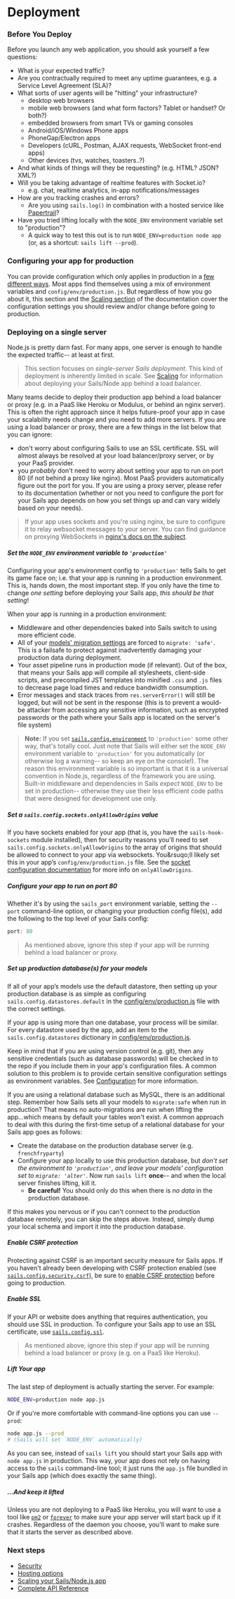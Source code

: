# Deployment

### Before You Deploy

Before you launch any web application, you should ask yourself a few questions:

+ What is your expected traffic?
+ Are you contractually required to meet any uptime guarantees, e.g. a Service Level Agreement (SLA)?
+ What sorts of user agents will be "hitting" your infrastructure?
  + desktop web browsers
  + mobile web browsers (and what form factors?  Tablet or handset?  Or both?)
  + embedded browsers from smart TVs or gaming consoles
  + Android/iOS/Windows Phone apps
  + PhoneGap/Electron apps
  + Developers (cURL, Postman, AJAX requests, WebSocket front-end apps)
  + Other devices (tvs, watches, toasters..?)
+ And what kinds of things will they be requesting? (e.g. HTML? JSON? XML?)
+ Will you be taking advantage of realtime features with Socket.io?
  + e.g. chat, realtime analytics, in-app notifications/messages
+ How are you tracking crashes and errors?
  + Are you using `sails.log()` in combination with a hosted service like [Papertrail](https://papertrailapp.com/)?  <!--Or are you using a custom logger from NPM like [Winston](https://github.com/winstonjs/winston)?  Or even easier, sticking with built-in logging from `sails.log()` in combination with a hosted service like [Papertrail](https://papertrailapp.com/)?-->
+ Have you tried lifting locally with the `NODE_ENV` environment variable set to "production"?
  + A quick way to test this out is to run `NODE_ENV=production node app` (or, as a shortcut: `sails lift --prod`).


### Configuring your app for production

You can provide configuration which only applies in production in a [few different ways](http://sailsjs.com/documentation/reference/configuration).  Most apps find themselves using a mix of environment variables and `config/env/production.js`.  But regardless of how you go about it, this section and the [Scaling section](http://sailsjs.com/documentation/concepts/deployment/scaling) of the documentation cover the configuration settings you should review and/or change before going to production.



### Deploying on a single server

Node.js is pretty darn fast.  For many apps, one server is enough to handle the expected traffic-- at least at first.

> This section focuses on _single-server Sails deployment_.  This kind of deployment is inherently limited in scale.  See [Scaling](http://sailsjs.com/documentation/concepts/deployment/scaling) for information about deploying your Sails/Node app behind a load balancer.

Many teams decide to deploy their production app behind a load balancer or proxy (e.g. in a PaaS like Heroku or Modulus, or behind an nginx server).  This is often the right approach since it helps future-proof your app in case your scalability needs change and you need to add more servers.  If you are using a load balancer or proxy, there are a few things in the list below that you can ignore:

+ don't worry about configuring Sails to use an SSL certificate.  SSL will almost always be resolved at your load balancer/proxy server, or by your PaaS provider.
+ you _probably_ don't need to worry about setting your app to run on port 80 (if not behind a proxy like nginx). Most PaaS providers automatically figure out the port for you.  If you are using a proxy server, please refer to its documentation (whether or not you need to configure the port for your Sails app depends on how you set things up and can vary widely based on your needs).

> If your app uses sockets and you're using nginx, be sure to configure it to relay websocket messages to your server. You can find guidance on proxying WebSockets in [nginx's docs on the subject](http://nginx.org/en/docs/http/websocket.html).


##### Set the `NODE_ENV` environment variable to `'production'`

Configuring your app's environment config to `'production'` tells Sails to get its game face on; i.e. that your app is running in a production environment.  This is, hands down, the most important step. If you only have the time to change _one setting_ before deploying your Sails app, _this should be that setting_!

When your app is running in a production environment:
  + Middleware and other dependencies baked into Sails switch to using more efficient code.
  + All of your [models' migration settings](http://sailsjs.com/documentation/concepts/models-and-orm/model-settings) are forced to `migrate: 'safe'`.  This is a failsafe to protect against inadvertently damaging your production data during deployment.
  + Your asset pipeline runs in production mode (if relevant).  Out of the box, that means your Sails app will compile all stylesheets, client-side scripts, and precompiled JST templates into minified `.css` and `.js` files to decrease page load times and reduce bandwidth consumption.
  + Error messages and stack traces from `res.serverError()` will still be logged, but will not be sent in the response (this is to prevent a would-be attacker from accessing any sensitive information, such as encrypted passwords or the path where your Sails app is located on the server's file system)


>**Note:**
>If you set [`sails.config.environment`](http://sailsjs.com/documentation/reference/configuration/sails-config#?sailsconfigenvironment) to `'production'` some other way, that's totally cool.  Just note that Sails will either set the `NODE_ENV` environment variable to `'production'` for you automatically (or otherwise log a warning-- so keep an eye on the console!).  The reason this environment variable is so important is that it is a universal convention in Node.js, regardless of the framework you are using.  Built-in middleware and dependencies in Sails _expect_ `NODE_ENV` to be set in production-- otherwise they use their less efficient code paths that were designed for development use only.

##### Set a `sails.config.sockets.onlyAllowOrigins` value

If you have sockets enabled for your app (that is, you have the `sails-hook-sockets` module installed), then for security reasons you'll need to set `sails.config.sockets.onlyAllowOrigins` to the array of origins that should be allowed to connect to your app via websockets.  You&rsuqo;ll likely set this in your app&rsquo;s `config/env/production.js` file.  See the [socket configuration documentation](http://sailsjs.com/documentation/reference/configuration/sails-config-sockets) for more info on `onlyAllowOrigins`.


##### Configure your app to run on port 80

Whether it's by using the `sails_port` environment variable, setting the `--port` command-line option, or changing your production config file(s), add the following to the top level of your Sails config:

```javascript
port: 80
```

> As mentioned above, ignore this step if your app will be running behind a load balancer or proxy.



##### Set up production database(s) for your models

If all of your app&rsquo;s models use the default datastore, then setting up your production database is as simple as configuring `sails.config.datastores.default` in the [config/env/production.js](http://sailsjs.com/documentation/concepts/configuration#?environmentspecific-files-config-env) file with the correct settings.

If your app is using more than one database, your process will be similar.  For every datastore used by the app, add an item to the `sails.config.datastores` dictionary in [config/env/production.js](http://sailsjs.com/documentation/concepts/configuration#?environmentspecific-files-config-env).

Keep in mind that if you are using version control (e.g. git), then any sensitive credentials (such as database passwords) will be checked in to the repo if you include them in your app's configuration files.  A common solution to this problem is to provide certain sensitive configuration settings as environment variables.  See [Configuration](http://sailsjs.com/documentation/concepts/configuration) for more information.

If you are using a relational database such as MySQL, there is an additional step.  Remember how Sails sets all your models to `migrate:safe` when run in production?  That means no auto-migrations are run when lifting the app...which means by default your tables won't exist.  A common approach to deal with this during the first-time setup of a relational database for your Sails app goes as follows:
  + Create the database on the production database server (e.g. `frenchfryparty`)
  + Configure your app locally to use this production database, but _don't set the environment to `'production'`, and leave your models' configuration set to `migrate: 'alter'`_.  Now run `sails lift` **once**-- and when the local server finishes lifting, kill it.
    + **Be careful!**  You should only do this when there is _no data_ in the production database.

If this makes you nervous or if you can't connect to the production database remotely, you can skip the steps above.  Instead, simply dump your local schema and import it into the production database.


##### Enable CSRF protection

Protecting against CSRF is an important security measure for Sails apps.  If you haven't already been developing with CSRF protection enabled (see [`sails.config.security.csrf`](http://sailsjs.com/documentation/reference/configuration/sails-config-security-csrf)), be sure to [enable CSRF protection](http://sailsjs.com/documentation/concepts/Security/CSRF.html?q=enabling-csrf-protection) before going to production.



##### Enable SSL

If your API or website does anything that requires authentication, you should use SSL in production.  To configure your Sails app to use an SSL certificate, use [`sails.config.ssl`](http://sailsjs.com/documentation/reference/configuration/sails-config).

> As mentioned above, ignore this step if your app will be running behind a load balancer or proxy (e.g. on a PaaS like Heroku).



##### Lift Your app

The last step of deployment is actually starting the server.  For example:

```bash
NODE_ENV=production node app.js
```

Or if you're more comfortable with command-line options you can use `--prod`:

```bash
node app.js --prod
# (Sails will set `NODE_ENV` automatically)
```

As you can see, instead of `sails lift` you should start your Sails app with `node app.js` in production.  This way, your app does not rely on having access to the `sails` command-line tool; it just runs the `app.js` file bundled in your Sails app (which does exactly the same thing).


##### ...And keep it lifted

Unless you are not deploying to a PaaS like Heroku, you will want to use a tool like [`pm2`](http://pm2.keymetrics.io/) or [`forever`](https://github.com/foreverjs/forever) to make sure your app server will start back up if it crashes.  Regardless of the daemon you choose, you'll want to make sure that it starts the server as described above.



### Next steps
+ [Security](https://sailsjs.com/documentation/concepts/security)
+ [Hosting options](https://sailsjs.com/documentation/concepts/deployment/hosting)
+ [Scaling your Sails/Node.js app](https://sailsjs.com/documentation/concepts/deployment/scaling)
+ [Complete API Reference](https://sailsjs.com/documentation/reference)


<docmeta name="displayName" value="Deployment">
